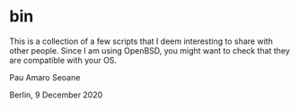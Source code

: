 # bin

This is a collection of a few scripts that I deem interesting to share with
other people. Since I am using OpenBSD, you might want to check that they are
compatible with your OS.

Pau Amaro Seoane

Berlin, 9 December 2020
